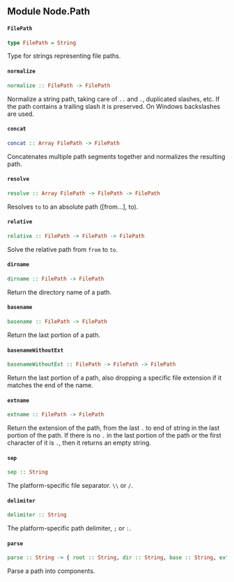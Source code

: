 ## Module Node.Path

#### `FilePath`

``` purescript
type FilePath = String
```

Type for strings representing file paths.

#### `normalize`

``` purescript
normalize :: FilePath -> FilePath
```

Normalize a string path, taking care of `..` and `.`, duplicated slashes,
etc. If the path contains a trailing slash it is preserved. On Windows
backslashes are used.

#### `concat`

``` purescript
concat :: Array FilePath -> FilePath
```

Concatenates multiple path segments together and normalizes the resulting path.

#### `resolve`

``` purescript
resolve :: Array FilePath -> FilePath -> FilePath
```

Resolves `to` to an absolute path ([from...], to).

#### `relative`

``` purescript
relative :: FilePath -> FilePath -> FilePath
```

Solve the relative path from `from` to `to`.

#### `dirname`

``` purescript
dirname :: FilePath -> FilePath
```

Return the directory name of a path.

#### `basename`

``` purescript
basename :: FilePath -> FilePath
```

Return the last portion of a path.

#### `basenameWithoutExt`

``` purescript
basenameWithoutExt :: FilePath -> FilePath -> FilePath
```

Return the last portion of a path, also dropping a specific file extension
if it matches the end of the name.

#### `extname`

``` purescript
extname :: FilePath -> FilePath
```

Return the extension of the path, from the last `.` to end of string in the
last portion of the path. If there is no `.` in the last portion of the
path or the first character of it is `.`, then it returns an empty string.

#### `sep`

``` purescript
sep :: String
```

The platform-specific file separator. `\\` or `/`.

#### `delimiter`

``` purescript
delimiter :: String
```

The platform-specific path delimiter, `;` or `:`.

#### `parse`

``` purescript
parse :: String -> { root :: String, dir :: String, base :: String, ext :: String, name :: String }
```

Parse a path into components.


